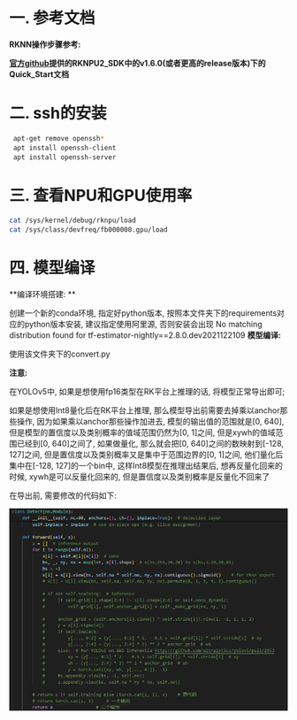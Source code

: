 # 一. 参考文档

**RKNN操作步骤参考:**

**[官方github](https://github.com/rockchip-linux/rknn-toolkit2)提供的RKNPU2_SDK中的v1.6.0(或者更高的release版本)下的Quick_Start文档**

# 二. ssh的安装

```bash
 apt-get remove openssh*
 apt install openssh-client
 apt install openssh-server
```

# 三. 查看NPU和GPU使用率

```bash
cat /sys/kernel/debug/rknpu/load
cat /sys/class/devfreq/fb000000.gpu/load
```

# 四. 模型编译

**编译环境搭建: **

创建一个新的conda环境, 指定好python版本, 按照本文件夹下的requirements对应的python版本安装, 建议指定使用阿里源, 否则安装会出现 No matching distribution found for tf-estimator-nightly==2.8.0.dev2021122109
**模型编译:**

使用该文件夹下的convert.py

**注意:**

在YOLOv5中, 如果是想使用fp16类型在RK平台上推理的话, 将模型正常导出即可;

如果是想使用Int8量化后在RK平台上推理, 那么模型导出前需要去掉乘以anchor那些操作, 因为如果乘以anchor那些操作加进去, 模型的输出值的范围就是[0, 640], 但是模型的置信度以及类别概率的值域范围仍然为[0, 1]之间, 但是xywh的值域范围已经到[0, 640]之间了, 如果做量化, 那么就会把[0, 640]之间的数映射到[-128, 127]之间, 但是置信度以及类别概率又是集中于范围边界的[0, 1]之间, 他们量化后集中在[-128, 127]的一个bin中, 这样Int8模型在推理出结果后, 想再反量化回来的时候, xywh是可以反量化回来的, 但是置信度以及类别概率是反量化不回来了

在导出前, 需要修改的代码如下:

![](assets/export.jpg)


